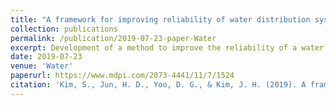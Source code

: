 ```yaml
---
title: "A framework for improving reliability of water distribution systems based on a segment-based minimum cut-set approach"
collection: publications
permalink: /publication/2019-07-23-paper-Water
excerpt: Development of a method to improve the reliability of a water distribution system using the genetic algorithm.
date: 2019-07-23
venue: 'Water'
paperurl: https://www.mdpi.com/2073-4441/11/7/1524
citation: 'Kim, S., Jun, H. D., Yoo, D. G., & Kim, J. H. (2019). A framework for improving reliability of water distribution systems based on a segment-based minimum cut-set approach. <i>Water</i>, 11(7), 1524.'
---
```

